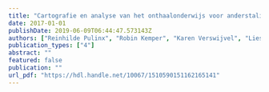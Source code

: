 ```yaml
---
title: "Cartografie en analyse van het onthaalonderwijs voor anderstalige nieuwkomers en OKAN-leerlingen : het onthaalonderwijs voor anderstalige nieuwkomers en OKAN-leerlingen in kaart brengen en kritisch analyseren"
date: 2017-01-01
publishDate: 2019-06-09T06:44:47.573143Z
authors: ["Reinhilde Pulinx", "Robin Kemper", "Karen Verswijvel", "Liesbeth De Bruyne", "Gert Vanthournout", "Marlies Baeten", "Ines Keygnaert"]
publication_types: ["4"]
abstract: ""
featured: false
publication: ""
url_pdf: "https://hdl.handle.net/10067/1510590151162165141"
---
```


